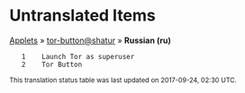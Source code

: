 # Untranslated Items
[Applets](../../../README.md) &#187; [tor-button@shatur](../README.md) &#187; **Russian (ru)**

       1	Launch Tor as superuser
       2	Tor Button

<sup>This translation status table was last updated on 2017-09-24, 02:30 UTC.</sup>
